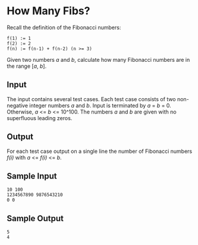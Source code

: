 How Many Fibs?
==============

Recall the definition of the Fibonacci numbers:

```
f(1) := 1
f(2) := 2
f(n) := f(n-1) + f(n-2) (n >= 3)
```

Given two numbers *a* and *b*, calculate how many Fibonacci numbers are in the range [*a*, *b*].

Input
-----

The input contains several test cases. Each test case consists of two non-negative integer numbers *a* and *b*. Input is terminated by *a* = *b* = 0. Otherwise, *a* <= *b* <= 10^100. The numbers *a* and *b* are given with no superfluous leading zeros.

Output
------

For each test case output on a single line the number of Fibonacci numbers *f(i)* with *a* <= *f(i)* <= *b*.

Sample Input
------------

```
10 100
1234567890 9876543210
0 0
```

Sample Output
-------------

```
5
4
```
